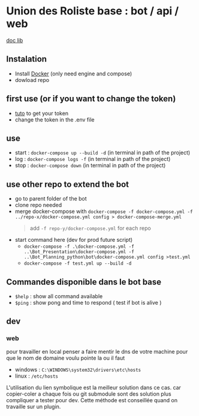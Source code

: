 # Union des Roliste base : bot / api / web
 [doc lib](https://discordpy.readthedocs.io/en/stable/api.html?highlight=on_message#discord.Guild.get_channel)

## Instalation

- Install [Docker](https://docs.docker.com/desktop/) (only need engine and compose)
- dowload repo

## first use (or if you want to change the token)

- [tuto](https://github.com/reactiflux/discord-irc/wiki/Creating-a-discord-bot-&-getting-a-token) to get your token
- change the token in the .env file

## use

- start : `docker-compose up --build -d` (in terminal in path of the project)
- log : `docker-compose logs -f` (in terminal in path of the project)
- stop : `docker-compose down` (in terminal in path of the project)

## use other repo to extend the bot

- go to parent folder of the bot
- clone repo needed
- merge docker-compose with `docker-compose -f docker-compose.yml -f ../repo-x/docker-compose.yml config > docker-compose-merge.yml`
  > add `-f repo-y/docker-compose.yml` for each repo
- start command here (dev for prod future script)
  - `docker-compose -f .\docker-compose.yml -f ..\Bot_Presentation\docker-compose.yml -f ..\Bot_Planning_python\bot\docker-compose.yml config >test.yml`
  - `docker-compose -f test.yml up --build -d`

## Commandes disponible dans le bot base

- `$help` : show all command available
- `$ping` : show pong and time to respond  ( test if bot is alive )



## dev

### web

pour travailler en local penser a faire mentir le dns de votre machine pour que le nom de domaine voulu pointe la ou il faut

- windows : `C:\WINDOWS\system32\drivers\etc\hosts`
- linux : `/etc/hosts`


L'utilisation du lien symbolique est la meilleur solution dans ce cas.
car copier-coler a chaque fois ou git submodule sont des solution plus compliquer a tester pour dev.
Cette méthode est conseillée quand on travaille sur un plugin.
